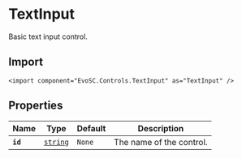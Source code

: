 # TextInput
Basic text input control.

## Import
```xml:no-line-numbers
<import component="EvoSC.Controls.TextInput" as="TextInput" />
```

## Properties
| Name | Type | Default | Description |
|------|------|---------|-------------|
| **`id`** | [`string`](#) | `None` | The name of the control. || **`x`** | [`double`](#) | `0.0` | The X position of the control. || **`y`** | [`double`](#) | `0.0` | The Y position of the control. || **`isPassword`** | [`bool`](#) | `false` | Whether to hide the input or not. || **`valueType`** | [`string`](#) | `Ml_String` | The value type of the text input. || **`width`** | [`double`](#) | `25.0` | The width of the control. || **`height`** | [`double`](#) | `5.0` | The height of the control. || **`value`** | [`string`](#) | `` | Initial value for the control. || **`autoSelect`** | [`bool`](#) | `false` | Whether to automatically select it's content when it is focused. || **`maxLength`** | [`int`](#) | `255` | The maximum number of characters that can be added. || **`placeholder`** | [`string`](#) | `` | Default text to show when empty |